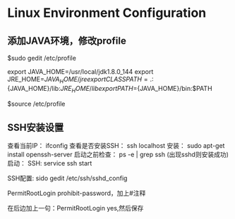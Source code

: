 ﻿# Linux Environment Configuration

## 添加JAVA环境，修改profile

$sudo gedit /etc/profile

export JAVA_HOME=/usr/local/jdk1.8.0_144
export JRE_HOME=${JAVA_HOME}/jre
export CLASSPATH=.:${JAVA_HOME}/lib:${JRE_HOME}/lib
export PATH=${JAVA_HOME}/bin:$PATH

$source /etc/profile



## SSH安装设置
查看当前IP： ifconfig
查看是否安装SSH： ssh localhost
安装： sudo apt-get install openssh-server
启动之前检查： ps -e | grep ssh (出现sshd则安装成功)
启动： SSH:  service ssh start

SSH配置:   sido  gedit /etc/ssh/sshd_config

PermitRootLogin prohibit-password，加上#注释

在后边加上一句：PermitRootLogin  yes,然后保存


